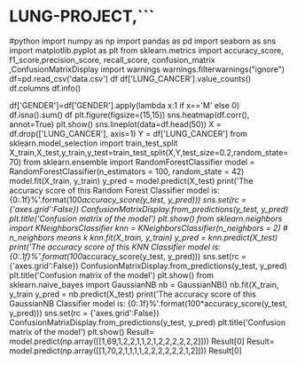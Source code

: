 # LUNG-PROJECT,```
#python
 import numpy as np import 
pandas as pd import seaborn as sns import matplotlib.pyplot as plt 
from sklearn.metrics 	import 	accuracy_score, 
f1_score,precision_score, recall_score, confusion_matrix 
,ConfusionMatrixDisplay import warnings warnings.filterwarnings("ignore") df=pd.read_csv('data.csv') df df['LUNG_CANCER'].value_counts() df.columns df.info() 
 
df['GENDER']=df['GENDER'].apply(lambda x:1 if x=='M' else 0) 
df.isna().sum() df 
plt.figure(figsize=(15,15)) 
sns.heatmap(df.corr(), annot=True) plt.show() sns.lineplot(data=df.head(50)) 
X = df.drop(['LUNG_CANCER'], axis=1) Y 
= df['LUNG_CANCER'] 
from sklearn.model_selection import train_test_split 
X_train,X_test,y_train,y_test=train_test_split(X,Y,test_size=0.2,random_state= 
70) 
from sklearn.ensemble import RandomForestClassifier 
model = RandomForestClassifier(n_estimators = 100, random_state = 42) model.fit(X_train, y_train) y_pred = model.predict(X_test) print('The accuracy score of this Random Forest Classifier model is: 
{0:.1f}%'.format(100*accuracy_score(y_test, y_pred))) sns.set(rc = {'axes.grid':False}) 
ConfusionMatrixDisplay.from_predictions(y_test, y_pred) plt.title('Confusion matrix of the model') plt.show() from sklearn.neighbors import KNeighborsClassifier 
knn = KNeighborsClassifier(n_neighbors = 2) # n_neighbors means k knn.fit(X_train, y_train) y_pred = knn.predict(X_test) print('The accuracy score of this KNN Classifier model is: 
{0:.1f}%'.format(100*accuracy_score(y_test, y_pred))) sns.set(rc = {'axes.grid':False}) 
ConfusionMatrixDisplay.from_predictions(y_test, y_pred) plt.title('Confusion matrix of the model') plt.show() from sklearn.naive_bayes import GaussianNB nb 
= GaussianNB() nb.fit(X_train, y_train y_pred = nb.predict(X_test) print('The accuracy score of 
this GaussianNB Classifier 	model is: 
{0:.1f}%'.format(100*accuracy_score(y_test, y_pred))) sns.set(rc = {'axes.grid':False}) 
ConfusionMatrixDisplay.from_predictions(y_test, y_pred) plt.title('Confusion matrix of the model') plt.show() 
Result= model.predict(np.array([[1,69,1,2,2,1,1,2,1,2,2,2,2,2,2]])) 
Result[0] 
Result= model.predict(np.array([[1,70,2,1,1,1,1,2,2,2,2,2,2,1,2]])) Result[0] 
```

